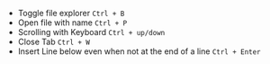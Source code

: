 - Toggle file explorer `Ctrl + B`
- Open file with name `Ctrl + P`
- Scrolling with Keyboard `Ctrl + up/down`
- Close Tab `Ctrl + W`
- Insert Line below even when not at the end of a line `Ctrl + Enter`